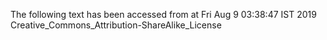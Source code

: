 The following text has been accessed from at Fri Aug 9 03:38:47 IST 2019
Creative_Commons_Attribution-ShareAlike_License
